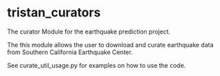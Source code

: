tristan_curators
================

The curator Module for the earthquake prediction project.

The this module allows the user to download and curate earthquake data from Southern California Earthquake Center.

See curate_util_usage.py for examples on how to use the code.

